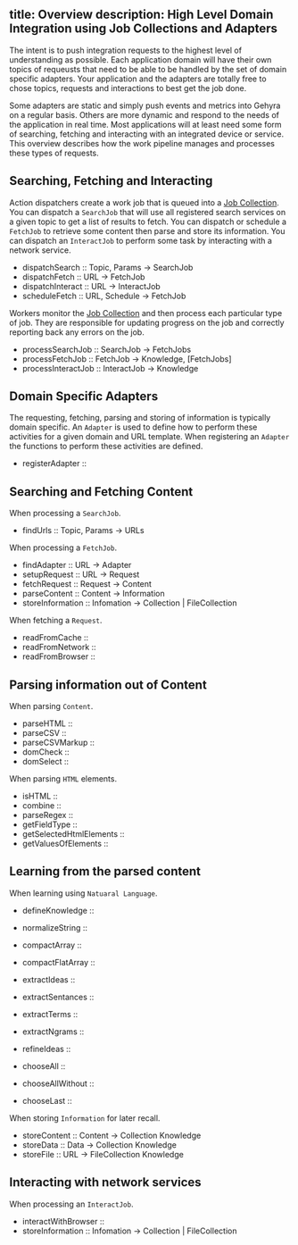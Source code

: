 title: Overview
description: High Level Domain Integration using Job Collections and Adapters
---

The intent is to push integration requests to the highest level of understanding as possible. Each application domain will have their own topics of requeusts that need to be able to be handled by the set of domain specific adapters. Your application and the adapters are totally free to chose topics, requests and interactions to best get the job done.

Some adapters are static and simply push events and metrics into Gehyra on a regular basis. Others are more dynamic and respond to the needs of the application in real time. Most applications will at least need some form of searching, fetching and interacting with an integrated device or service. This overview describes how the work pipeline manages and processes these types of requests.

<h2 id="pipeline">Searching, Fetching and Interacting</h2>

Action dispatchers create a work job that is queued into a [Job Collection](https://github.com/vsivsi/meteor-job-collection). You can dispatch a `SearchJob` that will use all registered search services on a given topic to get a list of results to fetch. You can dispatch or schedule a `FetchJob` to retrieve some content then parse and store its information. You can dispatch an `InteractJob` to perform some task by interacting with a network service. 
- dispatchSearch :: Topic, Params -> SearchJob
- dispatchFetch :: URL -> FetchJob
- dispatchInteract :: URL -> InteractJob
- scheduleFetch :: URL, Schedule -> FetchJob

Workers monitor the [Job Collection](https://github.com/vsivsi/meteor-job-collection) and then process each particular type of job. They are responsible for updating progress on the job and correctly reporting back any errors on the job.
- processSearchJob :: SearchJob -> FetchJobs
- processFetchJob :: FetchJob -> Knowledge, [FetchJobs]
- processInteractJob :: InteractJob -> Knowledge

<h2 id="adapters">Domain Specific Adapters</h2>

The requesting, fetching, parsing and storing of information is typically domain specific. An `Adapter` is used to define how to perform these activities for a given domain and URL template. When registering an `Adapter` the functions to perform these activities are defined.
- registerAdapter ::

<h2 id="fetching">Searching and Fetching Content</h2>

When processing a `SearchJob`.
- findUrls :: Topic, Params -> URLs

When processing a `FetchJob`.
- findAdapter :: URL -> Adapter
- setupRequest :: URL -> Request
- fetchRequest :: Request -> Content
- parseContent :: Content -> Information
- storeInformation :: Infomation -> Collection | FileCollection

When fetching a `Request`.
- readFromCache ::
- readFromNetwork ::
- readFromBrowser ::

<h2 id="parsing">Parsing information out of Content</h2>

When parsing `Content`.
- parseHTML ::
- parseCSV ::
- parseCSVMarkup ::
- domCheck ::
- domSelect ::

When parsing `HTML` elements.
- isHTML ::
- combine ::
- parseRegex ::
- getFieldType ::
- getSelectedHtmlElements ::
- getValuesOfElements ::


<h2 id="learning">Learning from the parsed content</h2>

When learning using `Natuaral Language`.
- defineKnowledge ::
- normalizeString ::
- compactArray ::
- compactFlatArray ::

- extractIdeas ::
- extractSentances ::
- extractTerms ::
- extractNgrams ::

- refineIdeas ::
- chooseAll ::
- chooseAllWithout ::
- chooseLast ::

When storing `Information` for later recall.
- storeContent :: Content -> Collection Knowledge
- storeData :: Data -> Collection Knowledge
- storeFile :: URL -> FileCollection Knowledge

<h2 id="interacting">Interacting with network services</h2>

When processing an `InteractJob`.
- interactWithBrowser ::
- storeInformation :: Infomation -> Collection | FileCollection



